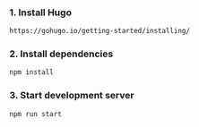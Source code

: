 ### 1. Install Hugo

```bash
https://gohugo.io/getting-started/installing/
```

### 2. Install dependencies

```bash
npm install
```

### 3. Start development server

```bash
npm run start
```